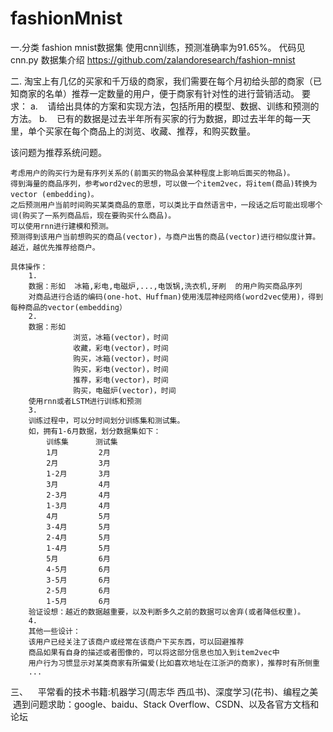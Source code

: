 # fashionMnist

一.分类 fashion mnist数据集
使用cnn训练，预测准确率为91.65%。
代码见cnn.py
数据集介绍 https://github.com/zalandoresearch/fashion-mnist

二.
淘宝上有几亿的买家和千万级的商家，我们需要在每个月初给头部的商家（已知商家的名单）推荐一定数量的用户，便于商家有针对性的进行营销活动。
要求：
a.    请给出具体的方案和实现方法，包括所用的模型、数据、训练和预测的方法。
b.    已有的数据是过去半年所有买家的行为数据，即过去半年的每一天里，单个买家在每个商品上的浏览、收藏、推荐，和购买数量。

该问题为推荐系统问题。

    考虑用户的购买行为是有序列关系的(前面买的物品会某种程度上影响后面买的物品)。
    得到海量的商品序列，参考word2vec的思想，可以做一个item2vec，将item(商品)转换为vector (embedding)。
    之后预测用户当前时间购买某类商品的意愿，可以类比于自然语言中，一段话之后可能出现哪个词(购买了一系列商品后，现在要购买什么商品)。
    可以使用rnn进行建模和预测。
    预测得到该用户当前想购买的商品(vector)，与商户出售的商品(vector)进行相似度计算。
    越近，越优先推荐给商户。

    具体操作：
        1.
        数据：形如  冰箱,彩电,电磁炉,...,电饭锅,洗衣机,牙刷  的用户购买商品序列
        对商品进行合适的编码(one-hot、Huffman)使用浅层神经网络(word2vec使用)，得到每种商品的vector(embedding）
        2.
        数据：形如
                  浏览，冰箱(vector)，时间
                  收藏，彩电(vector)，时间
                  购买，冰箱(vector)，时间
                  购买，彩电(vector)，时间
                  推荐，彩电(vector)，时间
                  购买，电磁炉(vector)，时间
        使用rnn或者LSTM进行训练和预测
        3.
        训练过程中，可以分时间划分训练集和测试集。
        如，拥有1-6月数据，划分数据集如下：
            训练集      测试集
            1月         2月
            2月         3月
            1-2月       3月
            3月         4月
            2-3月       4月
            1-3月       4月
            4月         5月
            3-4月       5月
            2-4月       5月
            1-4月       5月
            5月         6月
            4-5月       6月
            3-5月       6月
            2-5月       6月
            1-5月       6月
        验证设想：越近的数据越重要，以及判断多久之前的数据可以舍弃(或者降低权重)。
        4.
        其他一些设计：
        该用户已经关注了该商户或经常在该商户下买东西，可以回避推荐
        商品如果有自身的描述或者图像的，可以将这部分信息也加入到item2vec中
        用户行为习惯显示对某类商家有所偏爱(比如喜欢地址在江浙沪的商家)，推荐时有所侧重
        ...


三、
    平常看的技术书籍:机器学习(周志华 西瓜书)、深度学习(花书)、编程之美
    遇到问题求助：google、baidu、Stack Overflow、CSDN、以及各官方文档和论坛

